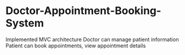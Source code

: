 # Doctor-Appointment-Booking-System
Implemented MVC architecture Doctor can manage patient information Patient can book appointments, view appointment details
